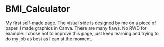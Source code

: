 # BMI_Calculator
My first self-made page. The visual side is designed by me on a piece of paper. I made graphics in Canva. There are many flaws. No RWD for example. I chose not to improve this page, just keep learning and trying to do my job as best as I can at the moment.
